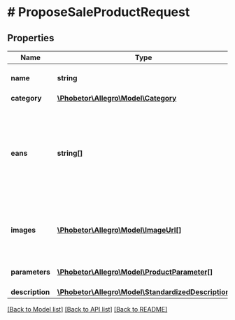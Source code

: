 # # ProposeSaleProductRequest

## Properties

Name | Type | Description | Notes
------------ | ------------- | ------------- | -------------
**name** | **string** | Suggested product name. |
**category** | [**\Phobetor\Allegro\Model\Category**](Category.md) |  |
**eans** | **string[]** | A list of codes that identify this product. Currently this can include EAN, ISBN, and UPC identifier types. | [optional]
**images** | [**\Phobetor\Allegro\Model\ImageUrl[]**](ImageUrl.md) | List of product images. At least one image is required. |
**parameters** | [**\Phobetor\Allegro\Model\ProductParameter[]**](ProductParameter.md) | List of product parameters. |
**description** | [**\Phobetor\Allegro\Model\StandardizedDescription**](StandardizedDescription.md) |  | [optional]

[[Back to Model list]](../../README.md#models) [[Back to API list]](../../README.md#endpoints) [[Back to README]](../../README.md)
